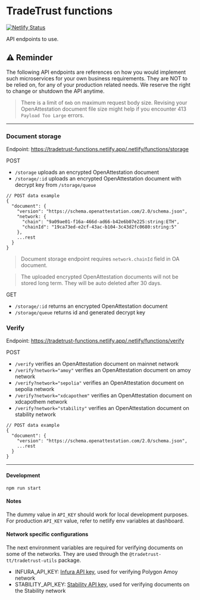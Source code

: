 # TradeTrust functions

[![Netlify Status](https://api.netlify.com/api/v1/badges/d1d7e5ae-2010-4f42-bcf0-9e9b6b6f7b33/deploy-status)](https://app.netlify.com/sites/tradetrust-functions/deploys)

API endpoints to use.

## ⚠️ Reminder

The following API endpoints are references on how you would implement such microservices for your own business requirements. They are NOT to be relied on, for any of your production related needs. We reserve the right to change or shutdown the API anytime.

> There is a limit of `6mb` on maximum request body size. Revising your OpenAttestation document file size might help if you encounter 413 `Payload Too Large` errors.

---

### Document storage

Endpoint: https://tradetrust-functions.netlify.app/.netlify/functions/storage

POST

- `/storage` uploads an encrypted OpenAttestation document
- `/storage/:id` uploads an encrypted OpenAttestation document with decrypt key from `/storage/queue`

```
// POST data example
{
  "document": {
    "version": "https://schema.openattestation.com/2.0/schema.json",
    "network: {
      "chain": "9a09ae01-f16a-466d-ad66-b42e6b07e225:string:ETH",
      "chainId": "19ca73ed-e2cf-43ac-b104-3c43d2fc0680:string:5"
    },
    ...rest
  }
}
```

> Document storage endpoint requires `network.chainId` field in OA document.

> The uploaded encrypted OpenAttestation documents will not be stored long term. They will be auto deleted after 30 days.

GET

- `/storage/:id` returns an encrypted OpenAttestation document
- `/storage/queue` returns id and generated decrypt key

### Verify

Endpoint: https://tradetrust-functions.netlify.app/.netlify/functions/verify

POST

- `/verify` verifies an OpenAttestation document on mainnet network
- `/verify?network="amoy"` verifies an OpenAttestation document on amoy network
- `/verify?network="sepolia"` verifies an OpenAttestation document on sepolia network
- `/verify?network="xdcapothem"` verifies an OpenAttestation document on xdcapothem network
- `/verify?network="stability"` verifies an OpenAttestation document on stability network

```
// POST data example
{
  "document": {
    "version": "https://schema.openattestation.com/2.0/schema.json",
    ...rest
  }
}
```

---

#### Development

`npm run start`

#### Notes

The dummy value in `API_KEY` should work for local development purposes. For production `API_KEY` value, refer to netlify env variables at dashboard.

#### Network specific configurations

The next environment variables are required for verifying documents on some of the networks. They are used through the `@tradetrust-tt/tradetrust-utils` package.

- INFURA_API_KEY: [Infura API key](https://www.infura.io/), used for verifying Polygon Amoy network
- STABILITY_API_KEY: [Stability API key](https://portal.stabilityprotocol.com), used for verifying documents on the Stability network
